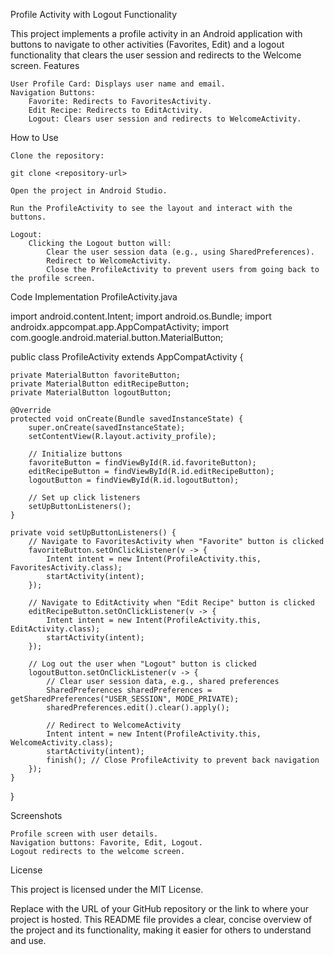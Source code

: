 Profile Activity with Logout Functionality

This project implements a profile activity in an Android application with buttons to navigate to other activities (Favorites, Edit) and a logout functionality that clears the user session and redirects to the Welcome screen.
Features

    User Profile Card: Displays user name and email.
    Navigation Buttons:
        Favorite: Redirects to FavoritesActivity.
        Edit Recipe: Redirects to EditActivity.
        Logout: Clears user session and redirects to WelcomeActivity.

How to Use

    Clone the repository:

    git clone <repository-url>

    Open the project in Android Studio.

    Run the ProfileActivity to see the layout and interact with the buttons.

    Logout:
        Clicking the Logout button will:
            Clear the user session data (e.g., using SharedPreferences).
            Redirect to WelcomeActivity.
            Close the ProfileActivity to prevent users from going back to the profile screen.

Code Implementation
ProfileActivity.java

import android.content.Intent;
import android.os.Bundle;
import androidx.appcompat.app.AppCompatActivity;
import com.google.android.material.button.MaterialButton;

public class ProfileActivity extends AppCompatActivity {

    private MaterialButton favoriteButton;
    private MaterialButton editRecipeButton;
    private MaterialButton logoutButton;

    @Override
    protected void onCreate(Bundle savedInstanceState) {
        super.onCreate(savedInstanceState);
        setContentView(R.layout.activity_profile);

        // Initialize buttons
        favoriteButton = findViewById(R.id.favoriteButton);
        editRecipeButton = findViewById(R.id.editRecipeButton);
        logoutButton = findViewById(R.id.logoutButton);

        // Set up click listeners
        setUpButtonListeners();
    }

    private void setUpButtonListeners() {
        // Navigate to FavoritesActivity when "Favorite" button is clicked
        favoriteButton.setOnClickListener(v -> {
            Intent intent = new Intent(ProfileActivity.this, FavoritesActivity.class);
            startActivity(intent);
        });

        // Navigate to EditActivity when "Edit Recipe" button is clicked
        editRecipeButton.setOnClickListener(v -> {
            Intent intent = new Intent(ProfileActivity.this, EditActivity.class);
            startActivity(intent);
        });

        // Log out the user when "Logout" button is clicked
        logoutButton.setOnClickListener(v -> {
            // Clear user session data, e.g., shared preferences
            SharedPreferences sharedPreferences = getSharedPreferences("USER_SESSION", MODE_PRIVATE);
            sharedPreferences.edit().clear().apply();

            // Redirect to WelcomeActivity
            Intent intent = new Intent(ProfileActivity.this, WelcomeActivity.class);
            startActivity(intent);
            finish(); // Close ProfileActivity to prevent back navigation
        });
    }
}

Screenshots

    Profile screen with user details.
    Navigation buttons: Favorite, Edit, Logout.
    Logout redirects to the welcome screen.

License

This project is licensed under the MIT License.

Replace <repository-url> with the URL of your GitHub repository or the link to where your project is hosted. This README file provides a clear, concise overview of the project and its functionality, making it easier for others to understand and use.
